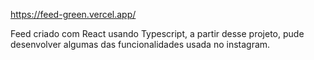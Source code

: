 https://feed-green.vercel.app/

Feed criado com React usando Typescript, a partir desse projeto, pude desenvolver algumas das funcionalidades usada no instagram.
